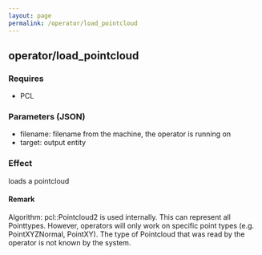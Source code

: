 ```yaml
---
layout: page
permalink: /operator/load_pointcloud
---
```


## operator/load_pointcloud

### Requires
- PCL

### Parameters (JSON)
- filename: filename from the machine, the operator is running on
- target: output entity

### Effect
loads a pointcloud

#### Remark
Algorithm: pcl::Pointcloud2 is used internally. This can represent all Pointtypes. However, operators will only work on specific point types (e.g. PointXYZNormal, PointXY). The type of Pointcloud that was read by the operator is not known by the system.
